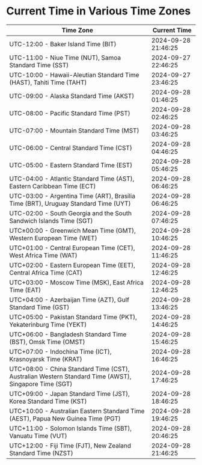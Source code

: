 # Current Time in Various Time Zones

| Time Zone | Current Time |
|-----------|--------------|
| UTC-12:00 - Baker Island Time (BIT) | 2024-09-28 21:46:25 |
| UTC-11:00 - Niue Time (NUT), Samoa Standard Time (SST) | 2024-09-27 22:46:25 |
| UTC-10:00 - Hawaii-Aleutian Standard Time (HAST), Tahiti Time (TAHT) | 2024-09-27 23:46:25 |
| UTC-09:00 - Alaska Standard Time (AKST) | 2024-09-28 01:46:25 |
| UTC-08:00 - Pacific Standard Time (PST) | 2024-09-28 02:46:25 |
| UTC-07:00 - Mountain Standard Time (MST) | 2024-09-28 03:46:25 |
| UTC-06:00 - Central Standard Time (CST) | 2024-09-28 04:46:25 |
| UTC-05:00 - Eastern Standard Time (EST) | 2024-09-28 05:46:25 |
| UTC-04:00 - Atlantic Standard Time (AST), Eastern Caribbean Time (ECT) | 2024-09-28 06:46:25 |
| UTC-03:00 - Argentina Time (ART), Brasília Time (BRT), Uruguay Standard Time (UYT) | 2024-09-28 06:46:25 |
| UTC-02:00 - South Georgia and the South Sandwich Islands Time (SGT) | 2024-09-28 07:46:25 |
| UTC±00:00 - Greenwich Mean Time (GMT), Western European Time (WET) | 2024-09-28 10:46:25 |
| UTC+01:00 - Central European Time (CET), West Africa Time (WAT) | 2024-09-28 11:46:25 |
| UTC+02:00 - Eastern European Time (EET), Central Africa Time (CAT) | 2024-09-28 12:46:25 |
| UTC+03:00 - Moscow Time (MSK), East Africa Time (EAT) | 2024-09-28 12:46:25 |
| UTC+04:00 - Azerbaijan Time (AZT), Gulf Standard Time (GST) | 2024-09-28 13:46:25 |
| UTC+05:00 - Pakistan Standard Time (PKT), Yekaterinburg Time (YEKT) | 2024-09-28 14:46:25 |
| UTC+06:00 - Bangladesh Standard Time (BST), Omsk Time (OMST) | 2024-09-28 15:46:25 |
| UTC+07:00 - Indochina Time (ICT), Krasnoyarsk Time (KRAT) | 2024-09-28 16:46:25 |
| UTC+08:00 - China Standard Time (CST), Australian Western Standard Time (AWST), Singapore Time (SGT) | 2024-09-28 17:46:25 |
| UTC+09:00 - Japan Standard Time (JST), Korea Standard Time (KST) | 2024-09-28 18:46:25 |
| UTC+10:00 - Australian Eastern Standard Time (AEST), Papua New Guinea Time (PGT) | 2024-09-28 19:46:25 |
| UTC+11:00 - Solomon Islands Time (SBT), Vanuatu Time (VUT) | 2024-09-28 20:46:25 |
| UTC+12:00 - Fiji Time (FJT), New Zealand Standard Time (NZST) | 2024-09-28 21:46:25 |
